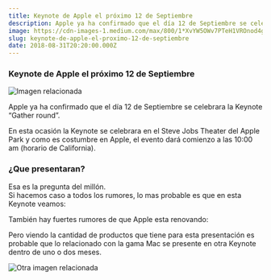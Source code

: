 ```yaml
---
title: Keynote de Apple el próximo 12 de Septiembre
description: Apple ya ha confirmado que el día 12 de Septiembre se celebrara la Keynote “Gather round”.
image: https://cdn-images-1.medium.com/max/800/1*XvYW5OWv7PTeH1VROnod4g.jpeg
slug: keynote-de-apple-el-proximo-12-de-septiembre
date: 2018-08-31T20:20:00.000Z
---
```


### Keynote de Apple el próximo 12 de Septiembre

![Imagen relacionada](https://cdn-images-1.medium.com/max/800/1*XvYW5OWv7PTeH1VROnod4g.jpeg)

Apple ya ha confirmado que el día 12 de Septiembre se celebrara la Keynote “Gather round”.

En esta ocasión la Keynote se celebrara en el Steve Jobs Theater del Apple Park y como es costumbre en Apple, el evento dará comienzo a las 10:00 am (horario de California).

### ¿Que presentaran?

Esa es la pregunta del millón.  
Si hacemos caso a todos los rumores, lo mas probable es que en esta Keynote veamos:

También hay fuertes rumores de que Apple esta renovando:

Pero viendo la cantidad de productos que tiene para esta presentación es probable que lo relacionado con la gama Mac se presente en otra Keynote dentro de uno o dos meses.

![Otra imagen relacionada](https://cdn-images-1.medium.com/max/800/0*Igt65BaFmueydr-J)

